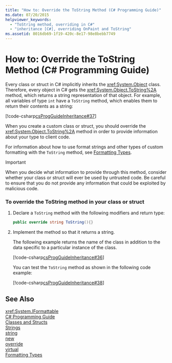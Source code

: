 ```yaml
---
title: "How to: Override the ToString Method (C# Programming Guide)"
ms.date: 07/20/2015
helpviewer_keywords: 
  - "ToString method, overriding in C#"
  - "inheritance [C#], overriding OnPaint and ToString"
ms.assetid: 8016db69-1f19-420c-8e17-98e8bebb7749
---
```

# How to: Override the ToString Method (C# Programming Guide)
Every class or struct in C# implicitly inherits the <xref:System.Object> class. Therefore, every object in C# gets the <xref:System.Object.ToString%2A> method, which returns a string representation of that object. For example, all variables of type `int` have a `ToString` method, which enables them to return their contents as a string:  
  
 [!code-csharp[csProgGuideInheritance#37](../../../csharp/programming-guide/classes-and-structs/codesnippet/CSharp/how-to-override-the-tostring-method_1.cs)]  
  
 When you create a custom class or struct, you should override the <xref:System.Object.ToString%2A> method in order to provide information about your type to client code.  
  
 For information about how to use format strings and other types of custom formatting with the `ToString` method, see [Formatting Types](../../../standard/base-types/formatting-types.md).  
  
> [!IMPORTANT]
>  When you decide what information to provide through this method, consider whether your class or struct will ever be used by untrusted code. Be careful to ensure that you do not provide any information that could be exploited by malicious code.  
  
### To override the ToString method in your class or struct  
  
1.  Declare a `ToString` method with the following modifiers and return type:  
  
    ```csharp  
    public override string ToString(){}  
    ```  
  
2.  Implement the method so that it returns a string.  
  
     The following example returns the name of the class in addition to the data specific to a particular instance of the class.  
  
     [!code-csharp[csProgGuideInheritance#36](../../../csharp/programming-guide/classes-and-structs/codesnippet/CSharp/how-to-override-the-tostring-method_2.cs)]  
  
     You can test the `ToString` method as shown in the following code example:  
  
     [!code-csharp[csProgGuideInheritance#38](../../../csharp/programming-guide/classes-and-structs/codesnippet/CSharp/how-to-override-the-tostring-method_3.cs)]  
  
## See Also  
 <xref:System.IFormattable>  
 [C# Programming Guide](../../../csharp/programming-guide/index.md)  
 [Classes and Structs](../../../csharp/programming-guide/classes-and-structs/index.md)  
 [Strings](../../../csharp/programming-guide/strings/index.md)  
 [string](../../../csharp/language-reference/keywords/string.md)  
 [new](../../../csharp/language-reference/keywords/new.md)  
 [override](../../../csharp/language-reference/keywords/override.md)  
 [virtual](../../../csharp/language-reference/keywords/virtual.md)  
 [Formatting Types](../../../standard/base-types/formatting-types.md)
